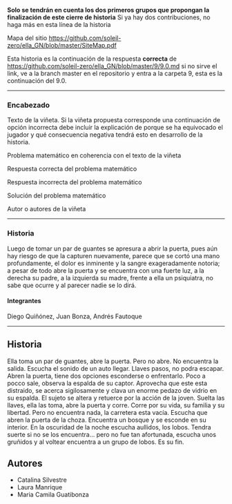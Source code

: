 **Solo se tendrán en cuenta los dos primeros grupos que propongan la finalización de este cierre de historia** Si ya hay dos contribuciones, no haga más en esta línea de la historia

Mapa del sitio https://github.com/soleil-zero/ella_GN/blob/master/SiteMap.pdf

Esta historia es la continuación de la respuesta **correcta** de https://github.com/soleil-zero/ella_GN/blob/master/9/9.0.md si no sirve el link, 
ve a la branch master en el repositorio y entra a la carpeta 9, esta es la continuación del 9.0.

**********************************************************************
### Encabezado

Texto de la viñeta. Si la viñeta propuesta corresponde una continuación de opción incorrecta debe incluir la explicación de porque se ha equivocado el jugador y qué consecuencia negativa tendrá esto en desarrollo de la historia.

Problema matemático en coherencia con el texto de la viñeta

Respuesta correcta del problema matemático

Respuesta incorrecta del problema matemático

Solución del problema matemático

Autor o autores de la viñeta
**********************************************************************
### Historia
Luego de tomar un par de guantes se apresura a abrir la puerta, pues aún hay riesgo de que la capturen nuevamente, parece que se cortó una mano profundamente, el dolor es inminente y la sangre exageradamente notoria; a pesar de todo abre la puerta y se encuentra con una fuerte luz, a la derecha su padre, a la izquierda su madre, frente a ella un psiquiatra, no sabe que ocurre y al parecer nadie se lo dirá.
#### Integrantes
Diego Quiñónez, Juan Bonza, Andrés Fautoque

******************************************************************
## Historia

Ella toma un par de guantes, abre la puerta. Pero no abre. No encuentra la salida. Escucha el sonido de un auto llegar. Llaves pasos, no podra escapar. Abren la puerta, tiene dos opciones esconderse o enfrentarlo. Poco a pocco sale, observa la espalda de su captor. Aprovecha que este esta distraido, se acerca sigilosamente y clava un enorme pedazo de vidrio en su espalda. El sujeto se altera y retuerce por la acción de la joven. Suelta las llaves, ella las toma, abre la puerta y corre. Corre por su vida, su familia y su libertad. Pero no encuentra nada, la carretera esta vacía. Escucha que abren la puerta de la choza. Encuentra un bosque y se esconde en su interior. En la oscuridad de la noche escucha aullidos, los lobos. Tendra suerte si no se los encuentra... pero no fue tan afortunada, escucha unos gruñidos y al voltear encuentra a un grupo de lobos. Es su fin.

 ## Autores
 * Catalina Silvestre
 * Laura Manrique
 * Maria Camila Guatibonza
